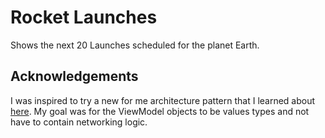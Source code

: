 # Rocket Launches

Shows the next 20 Launches scheduled for the planet Earth.

## Acknowledgements

I was inspired to try a new for me architecture pattern that I learned about [here](https://matteomanferdini.com/ios-architecture-lotus-mvc-pattern/).  My goal was for the ViewModel objects to be values types and not have to contain networking logic.

